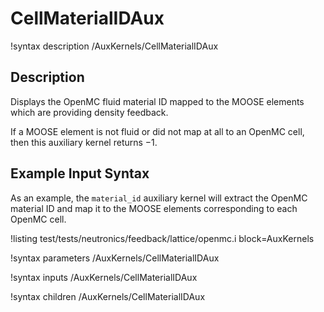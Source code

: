 # CellMaterialIDAux

!syntax description /AuxKernels/CellMaterialIDAux

## Description

Displays the OpenMC fluid material ID mapped to the MOOSE elements
which are providing density feedback.

If a MOOSE element is not fluid or did not map at all to an OpenMC cell,
then this auxiliary kernel returns $-1$.

## Example Input Syntax

As an example, the `material_id` auxiliary kernel will extract the OpenMC material ID
and map it to the MOOSE elements corresponding to each OpenMC cell.

!listing test/tests/neutronics/feedback/lattice/openmc.i
  block=AuxKernels

!syntax parameters /AuxKernels/CellMaterialIDAux

!syntax inputs /AuxKernels/CellMaterialIDAux

!syntax children /AuxKernels/CellMaterialIDAux
